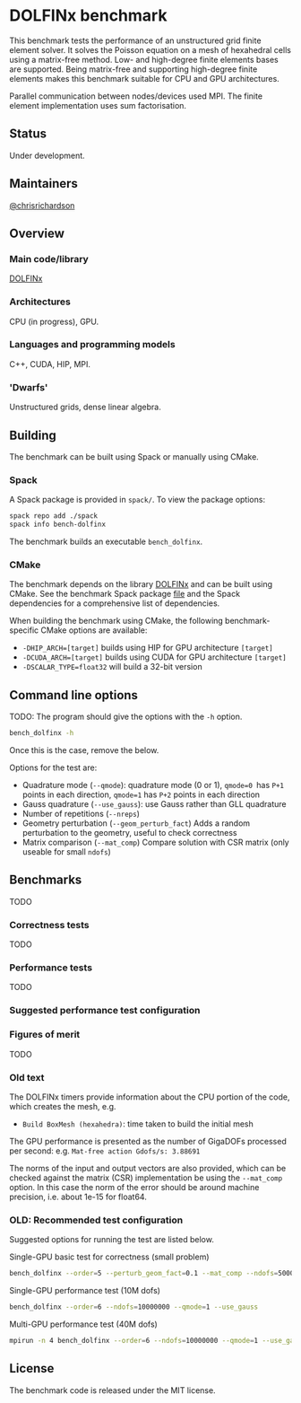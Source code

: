 # DOLFINx benchmark

This benchmark tests the performance of an unstructured grid finite element
solver. It solves the Poisson equation on a mesh of hexahedral cells
using a matrix-free method. Low- and high-degree finite elements bases
are supported. Being matrix-free and supporting high-degree finite
elements makes this benchmark suitable for CPU and GPU architectures.

Parallel communication between nodes/devices used MPI. The finite
element implementation uses sum factorisation.

## Status

Under development.

## Maintainers

[@chrisrichardson](https://www.github.com/chrisrichardson)

## Overview

### Main code/library

[DOLFINx](https://github.com/fenics/dolfinx)

### Architectures

CPU (in progress), GPU.

### Languages and programming models

C++, CUDA, HIP, MPI.

### 'Dwarfs'

Unstructured grids, dense linear algebra.

## Building

The benchmark can be built using Spack or manually using CMake.

### Spack

A Spack package is provided in `spack/`. To view the package options:
```bash
spack repo add ./spack
spack info bench-dolfinx
```
The benchmark builds an executable `bench_dolfinx`.


### CMake

The benchmark depends on the library
[DOLFINx](https://github.com/fenics/dolfinx) and can be built using
CMake. See the benchmark Spack package
[file](spack/packages/bench-dolfinx/package.py) and the Spack
dependencies for a comprehensive list of dependencies.

When building the benchmark using CMake, the following
benchmark-specific CMake options are available:
* `-DHIP_ARCH=[target]` builds using HIP for GPU architecture `[target]`
* `-DCUDA_ARCH=[target]` builds using CUDA for GPU architecture `[target]`
* `-DSCALAR_TYPE=float32` will build a 32-bit version

## Command line options

TODO: The program should give the options with the `-h` option.
```bash
bench_dolfinx -h
```

Once this is the case, remove the below.


Options for the test are:

- Quadrature mode (`--qmode`): quadrature mode (0 or 1), `qmode=0 `has
  `P+1` points in each direction, `qmode=1` has `P+2` points in each
  direction
- Gauss quadrature (`--use_gauss`): use Gauss rather than GLL quadrature
- Number of repetitions (`--nreps`)
- Geometry perturbation (`--geom_perturb_fact`) Adds a random
  perturbation to the geometry, useful to check correctness
- Matrix comparison (`--mat_comp`) Compare solution with CSR matrix
  (only useable for small `ndofs`)


## Benchmarks

TODO

### Correctness tests

TODO


### Performance tests

TODO

### Suggested performance test configuration


### Figures of merit

TODO


### Old text

The DOLFINx timers provide information about the CPU portion of the
code, which creates the mesh, e.g.
- `Build BoxMesh (hexahedra)`: time taken to build the initial mesh

The GPU performance is presented as the number of GigaDOFs processed per
second: e.g. `Mat-free action Gdofs/s: 3.88691`

The norms of the input and output vectors are also provided, which can
be checked against the matrix (CSR) implementation be using the
`--mat_comp` option. In this case the norm of the error should be around
machine precision, i.e. about 1e-15 for float64.

### OLD: Recommended test configuration

Suggested options for running the test are listed below.

Single-GPU basic test for correctness (small problem)
```bash
bench_dolfinx --order=5 --perturb_geom_fact=0.1 --mat_comp --ndofs=5000
```

Single-GPU performance test (10M dofs)
```bash
bench_dolfinx --order=6 --ndofs=10000000 --qmode=1 --use_gauss
```

Multi-GPU performance test (40M dofs)
```bash
mpirun -n 4 bench_dolfinx --order=6 --ndofs=10000000 --qmode=1 --use_gauss
```

## License

The benchmark code is released under the MIT license.
